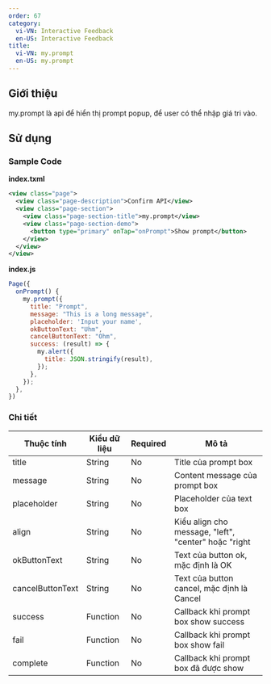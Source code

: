 ```yaml
---
order: 67
category:
  vi-VN: Interactive Feedback
  en-US: Interactive Feedback
title: 
  vi-VN: my.prompt
  en-US: my.prompt
---
```


## Giới thiệu

my.prompt là api để hiển thị prompt popup, để user có thể nhập giá tri vào.

## Sử dụng

### Sample Code

**index.txml**

```xml
<view class="page">
  <view class="page-description">Confirm API</view>
  <view class="page-section">
    <view class="page-section-title">my.prompt</view>
    <view class="page-section-demo">
      <button type="primary" onTap="onPrompt">Show prompt</button>
    </view>
  </view>
</view>
```

**index.js**

```js
Page({
  onPrompt() {
    my.prompt({
      title: "Prompt",
      message: "This is a long message",
      placeholder: 'Input your name',
      okButtonText: "Uhm",
      cancelButtonText: "Ohm",
      success: (result) => {
        my.alert({
          title: JSON.stringify(result),
        });
      },
    });
  },
})
```

### Chi tiết

| Thuộc tính     | Kiểu dữ liệu  | Required | Mô tả |
| ------- | --------------- | ------- | --------------- |
| title | String | No | Title của prompt box |
| message | String | No | Content message của prompt box |
| placeholder | String | No | Placeholder của text box |
| align | String | No | Kiểu align cho message, "left", "center" hoặc "right |
| okButtonText | String | No | Text của button ok, mặc định là OK |
| cancelButtonText | String | No | Text của button cancel, mặc định là Cancel |
| success | Function | No | Callback khi prompt box show success |
| fail | Function | No | Callback khi prompt box show fail |
| complete | Function | No | Callback khi prompt box đã được show |
